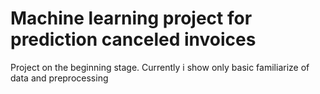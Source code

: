 # Machine learning project for prediction canceled invoices
Project on the beginning stage. Currently i show only basic familiarize of data and preprocessing
